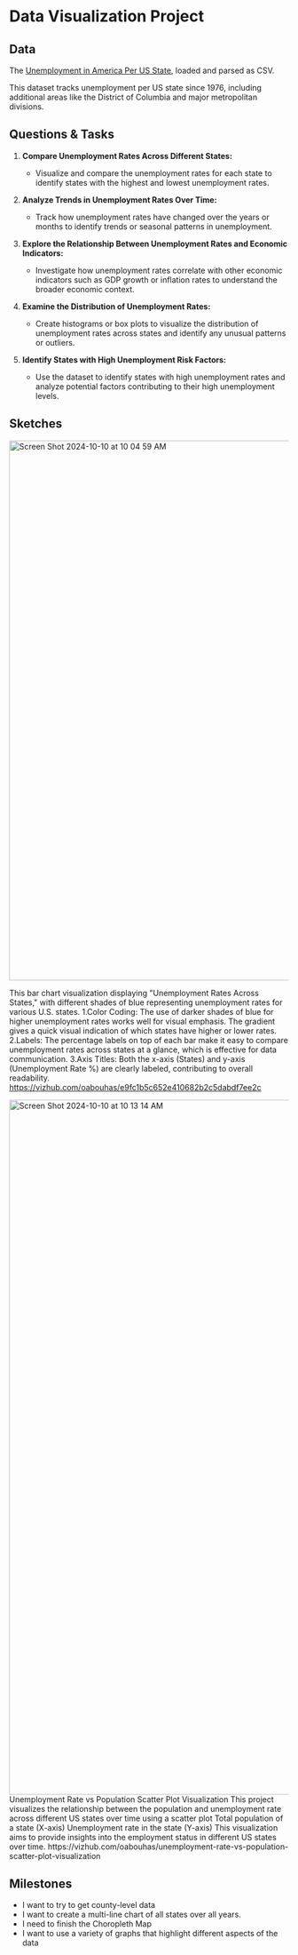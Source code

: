 # Data Visualization Project

## Data

The
[Unemployment in America Per US State](https://github.com/justin-2028/Unemployment-in-America-Per-US-State/blob/main/Unemployment%20in%20America%20Per%20US%20State.csv),
loaded and parsed as CSV.

This dataset tracks unemployment per US state since 1976,
including additional areas like the District of Columbia and
major metropolitan divisions.



## Questions & Tasks

1. **Compare Unemployment Rates Across Different States:**

   - Visualize and compare the unemployment rates for each
     state to identify states with the highest and lowest
     unemployment rates.

2. **Analyze Trends in Unemployment Rates Over Time:**

   - Track how unemployment rates have changed over the
     years or months to identify trends or seasonal patterns
     in unemployment.

3. **Explore the Relationship Between Unemployment Rates and
   Economic Indicators:**

   - Investigate how unemployment rates correlate with other
     economic indicators such as GDP growth or inflation
     rates to understand the broader economic context.

4. **Examine the Distribution of Unemployment Rates:**

   - Create histograms or box plots to visualize the
     distribution of unemployment rates across states and
     identify any unusual patterns or outliers.

5. **Identify States with High Unemployment Risk Factors:**
   - Use the dataset to identify states with high
     unemployment rates and analyze potential factors
     contributing to their high unemployment levels.

## Sketches

<img width="972" alt="Screen Shot 2024-10-10 at 10 04 59 AM" src="https://github.com/user-attachments/assets/02c00ccf-8f3a-4132-a675-fb2d63a10663">

This bar chart visualization displaying "Unemployment Rates Across States," with different shades of blue representing unemployment rates for various U.S. states.
1.Color Coding: The use of darker shades of blue for higher unemployment rates works well for visual emphasis. The gradient gives a quick visual indication of which states have higher or lower rates.
2.Labels: The percentage labels on top of each bar make it easy to compare unemployment rates across states at a glance, which is effective for data communication.
3.Axis Titles: Both the x-axis (States) and y-axis (Unemployment Rate %) are clearly labeled, contributing to overall readability.
https://vizhub.com/oabouhas/e9fc1b5c652e410682b2c5dabdf7ee2c




<img width="1251" alt="Screen Shot 2024-10-10 at 10 13 14 AM" src="https://github.com/user-attachments/assets/5ebe9f5e-07e1-41b5-a04a-e5053440ca64">
Unemployment Rate vs Population Scatter Plot Visualization This project visualizes the relationship between the population and unemployment rate across different US states over time using a scatter plot
Total population of a state (X-axis) Unemployment rate in the state (Y-axis) This visualization aims to provide insights into the employment status in different US states over time.
https://vizhub.com/oabouhas/unemployment-rate-vs-population-scatter-plot-visualization

## Milestones
- I want to try to get county-level data
- I want to create a multi-line chart of all states over all years.
- I need to finish the Choropleth Map
- I want to use  a variety of graphs that highlight different aspects of the data
